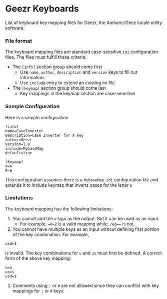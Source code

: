 # Geezr Keyboards

List of keyboard key mapping files for Geezr, the Amharic/Geez locale utility software.

### File format

The keyboard mapping files are standard case-sensitive `ini` configuration files. The files must fulfill these criteria:

* The `[info]` section group should come first
	* Use `name`, `author`, `description` and `version` keys to fill out information.
	* Use `include` entry to extend an existing ini file.
* The `[keymap]` section group should come last
	* Key mappings in the keymap section are case-sensitive

### Sample Configuration

Here is a sample configuration

```
[info]
name=CaseInverter
description=Case inverter for A key
author=Geezr
version=1.0
include=MybaseMap
default=true

[keymap]
a=A
A=a
```

This configuration assumes there is a `MybaseMap.ini` configuration file and extends it to include keymap that inverts cases for the letter `A`

### Limitations

The keyboard mapping has the following limitations:

1. You cannot add the `=` sign as the output. But it can be used as an input.
	* For example, `=0=Z` is a valid mapping while, `/eq==` is not.
1. You cannot have multiple keys as an input without defining first portion of the key combination. For example,

```
usd=$
```

is invalid. The key combinations for `u` and `us` must first be defined. A correct form of the above key mapping:

```
u=u
us=s
usd=$
```
1. Comments using `;` or `#` are not allowed since they can conflict with key mappings for `;` or `#` keys.